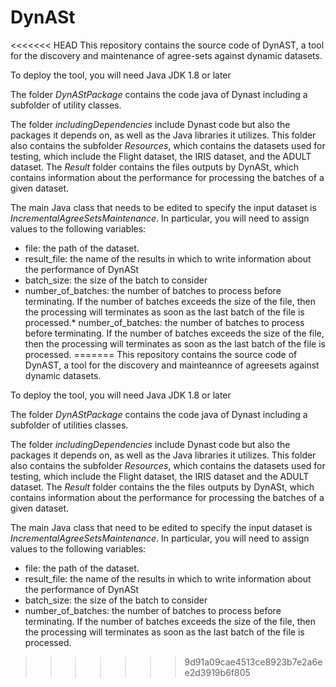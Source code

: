 # DynASt
<<<<<<< HEAD
This repository contains the source code of DynAST, a tool for the discovery and maintenance of agree-sets against dynamic datasets.

To deploy the tool, you will need Java JDK 1.8 or later

The folder *DynAStPackage* contains the code java of Dynast including a subfolder of utility classes.

The folder *includingDependencies* include Dynast code but also the packages it depends on, as well as the Java libraries it utilizes. This folder also contains the subfolder *Resources*, which contains the datasets used for testing, which include the Flight dataset, the IRIS dataset, and the ADULT dataset.
The *Result* folder contains the files outputs by DynASt, which contains information about the performance for processing the batches of a given dataset.

The main Java class that needs to be edited to specify the input dataset is *IncrementalAgreeSetsMaintenance*. In particular, you will need to assign values to the following variables:
* file: the path of the dataset. 
* result_file: the name of the results in which to write information about the performance of DynASt
* batch_size: the size of the batch to consider
* number_of_batches: the number of batches to process before terminating. If the number of batches exceeds the size of the file, then the processing will terminates as soon as the last batch of the file is processed.* number_of_batches: the number of batches to process before terminating. If the number of batches exceeds the size of the file, then the processing will terminates as soon as the last batch of the file is processed.
=======
This repository contains the source code of DynAST, a tool for the discovery and mainteannce of agreesets against dynamic datasets.

To deploy the tool, you will need Java JDK 1.8 or later

The folder *DynAStPackage* contains the code java of Dynast including a subfolder of utilities classes.

The folder *includingDependencies* include Dynast code but also the packages it depends on, as well as the Java libraries it utilizes. This folder also contains the subfolder *Resources*, which contains the datasets used for testing, which include the Flight dataset, the IRIS dataset and the ADULT dataset.
The *Result* folder contains the the files outputs by DynASt, which contains information about the performance for processing the batches of a given dataset.

The main Java class that need to be edited to specify the input dataset is *IncrementalAgreeSetsMaintenance*. In particular, you will need to assign values to the following variables:
* file: the path of the dataset. 
* result_file: the name of the results in which to write information about the performance of DynASt
* batch_size: the size of the batch to consider
* number_of_batches: the number of batches to process before terminating. If the number of batches exceeds the size of the file, then the processing will terminates as soon as the last batch of the file is processed.
>>>>>>> 9d91a09cae4513ce8923b7e2a6ee2d3919b6f805
